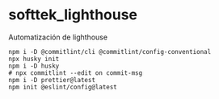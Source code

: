 # softtek_lighthouse

Automatización de lighthouse

```shell
npm i -D @commitlint/cli @commitlint/config-conventional
npx husky init
npm i -D husky
# npx commitlint --edit on commit-msg
npm i -D prettier@latest
npm init @eslint/config@latest
```
